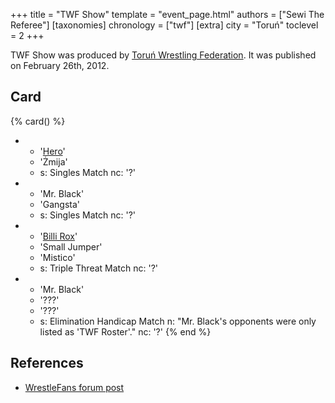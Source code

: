+++
title = "TWF Show"
template = "event_page.html"
authors = ["Sewi The Referee"]
[taxonomies]
chronology = ["twf"]
[extra]
city = "Toruń"
toclevel = 2
+++

TWF Show was produced by [Toruń Wrestling Federation](@/o/twf.md). It was published on February 26th, 2012.

## Card 

{% card() %}
- - '[Hero](@/w/pj-blake.md)'
  - 'Żmija'
  - s: Singles Match
    nc: '?'
- - 'Mr. Black'
  - 'Gangsta'
  - s: Singles Match
    nc: '?'
- - '[Billi Rox](@/w/corin-mear.md)'
  - 'Small Jumper'
  - 'Mistico'
  - s: Triple Threat Match
    nc: '?'
- - 'Mr. Black'
  - '???'
  - '???'
  - s: Elimination Handicap Match
    n: "Mr. Black's opponents were only listed as 'TWF Roster'."
    nc: '?'
{% end %}

## References

* [WrestleFans forum post](https://wrestlefans.pl/forum/viewtopic.php?f=59&t=28237)
